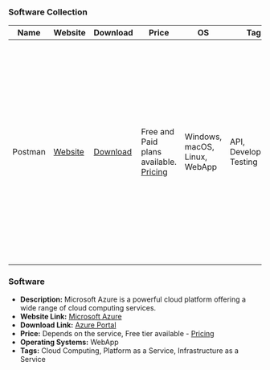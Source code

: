 ### Software Collection

| Name | Website | Download | Price | OS | Tags | Description | Source |
|------|---------|----------|-------|----|------|-------------|--------|
| Postman | [Website](https://www.postman.com/) | [Download](https://www.postman.com/downloads/) | Free and Paid plans available. [Pricing](https://www.postman.com/pricing/) | Windows, macOS, Linux, WebApp | API, Development, Testing | Postman is a comprehensive API platform for designing, building, and scaling APIs. It allows over 40 million users to consolidate their workflows and improve their API management, making it easier to prototype, document, test, and demo APIs in a collaborative environment. | telegram |

### Software
- **Description:** Microsoft Azure is a powerful cloud platform offering a wide range of cloud computing services.
- **Website Link:** [Microsoft Azure](https://azure.microsoft.com/)
- **Download Link:** [Azure Portal](https://azure.microsoft.com/features/azure-portal/)
- **Price:** Depends on the service, Free tier available - [Pricing](https://azure.microsoft.com/pricing/)
- **Operating Systems:** WebApp
- **Tags:** Cloud Computing, Platform as a Service, Infrastructure as a Service
